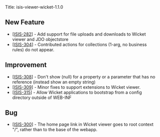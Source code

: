 Title: isis-viewer-wicket-1.1.0
                
<h2>        New Feature
</h2>
<ul>
<li>[<a href='https://issues.apache.org/jira/browse/ISIS-282'>ISIS-282</a>] -         Add support for file uploads and downloads to Wicket viewer and JDO objectstore
</li>
<li>[<a href='https://issues.apache.org/jira/browse/ISIS-304'>ISIS-304</a>] -         Contributed actions for collections (1-arg, no business rules) do not appear.
</li>
</ul>

<h2>        Improvement
</h2>
<ul>
<li>[<a href='https://issues.apache.org/jira/browse/ISIS-308'>ISIS-308</a>] -         Don&#39;t show (null) for a property or a parameter that has no reference (instead show an empty string)
</li>
<li>[<a href='https://issues.apache.org/jira/browse/ISIS-309'>ISIS-309</a>] -         Minor fixes to support extensions to Wicket viewer.
</li>
<li>[<a href='https://issues.apache.org/jira/browse/ISIS-315'>ISIS-315</a>] -         Allow Wicket applications to bootstrap from a config directory outside of WEB-INF
</li>
</ul>

<h2>        Bug
</h2>
<ul>
<li>[<a href='https://issues.apache.org/jira/browse/ISIS-300'>ISIS-300</a>] -         The home page link in Wicket viewer goes to root context &quot;/&quot;, rather than to the base of the webapp.
</li>
</ul>
            
    
                    